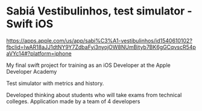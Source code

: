 # Sabiá Vestibulinhos, test simulator - Swift iOS

https://apps.apple.com/us/app/sabi%C3%A1-vestibulinhos/id1540610102?fbclid=IwAR18aJJ1dtNY9Y7ZdbaFyi3nyojOW8NUmBityb7BK6gGCqvscR54paVYc14#?platform=iphone

My final swift project for training as an iOS Developer at the Apple Developer Academy

Test simulator with metrics and history.

Developed thinking about students who will take exams from technical colleges.
Application made by a team of 4 developers
